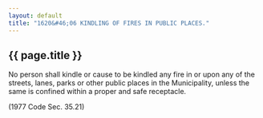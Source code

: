 ```yaml
---
layout: default 
title: "1620&#46;06 KINDLING OF FIRES IN PUBLIC PLACES."
---
```


{{ page.title }}
----------------

No person shall kindle or cause to be kindled any fire in or upon any of
the streets, lanes, parks or other public places in the Municipality,
unless the same is confined within a proper and safe receptacle.

(1977 Code Sec. 35.21)
